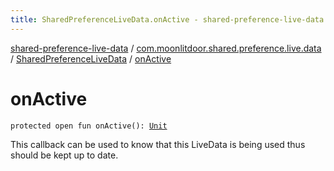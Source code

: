 ```yaml
---
title: SharedPreferenceLiveData.onActive - shared-preference-live-data
---
```


[shared-preference-live-data](../../index.html) / [com.moonlitdoor.shared.preference.live.data](../index.html) / [SharedPreferenceLiveData](index.html) / [onActive](./on-active.html)

# onActive

`protected open fun onActive(): `[`Unit`](https://kotlinlang.org/api/latest/jvm/stdlib/kotlin/-unit/index.html)

This callback can be used to know that this LiveData is being used thus should be kept
up to date.

